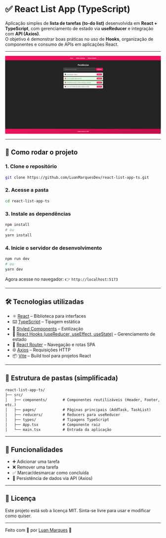 # ✅ React List App (TypeScript)

Aplicação simples de **lista de tarefas (to-do list)** desenvolvida em **React + TypeScript**, com gerenciamento de estado via **useReducer** e integração com **API (Axios)**.  
O objetivo é demonstrar boas práticas no uso de **Hooks**, organização de componentes e consumo de APIs em aplicações React.

---

![Logo do Projeto](./public/tela_inicial.png)

---

## 🚀 Como rodar o projeto

### 1. Clone o repositório

```bash
git clone https://github.com/LuanMarquesDev/react-list-app-ts.git
```

### 2. Acesse a pasta

```bash
cd react-list-app-ts
```

### 3. Instale as dependências

```bash
npm install
# ou
yarn install
```

### 4. Inicie o servidor de desenvolvimento

```bash
npm run dev
# ou
yarn dev
```

Agora acesse no navegador:
👉 `http://localhost:5173`

---

## 🛠️ Tecnologias utilizadas

- ⚛️ [React](https://reactjs.org/) – Biblioteca para interfaces
- ⌨️ [TypeScript](https://www.typescriptlang.org/) – Tipagem estática
- 🎨 [Styled Components](https://styled-components.com/) – Estilização
- 🔄 [React Hooks (useReducer, useEffect, useState)](https://react.dev/reference/react) – Gerenciamento de estado
- 🚦 [React Router](https://reactrouter.com/) – Navegação e rotas SPA
- 🌐 [Axios](https://axios-http.com/) – Requisições HTTP
- 📦 [Vite](https://vitejs.dev/) – Build tool para projetos React

---

## 📂 Estrutura de pastas (simplificada)

```
react-list-app-ts/
├── src/
│   ├── components/       # Componentes reutilizáveis (Header, Footer, etc.)
│   ├── pages/            # Páginas principais (AddTask, TaskList)
│   ├── reducers/         # Reducers para useReducer
│   ├── types/            # Tipagens TypeScript
│   ├── App.tsx           # Componente raiz
│   └── main.tsx          # Entrada da aplicação
```

---

## 📌 Funcionalidades

- ➕ Adicionar uma tarefa
- ❌ Remover uma tarefa
- ✅ Marcar/desmarcar como concluída
- 🔄 Persistência de dados via API (Axios)

---

## 📜 Licença

Este projeto está sob a licença MIT.
Sinta-se livre para usar e modificar como quiser.

---

Feito com 💙 por [Luan Marques](https://github.com/LuanMarquesDev) 🚀

```

```
